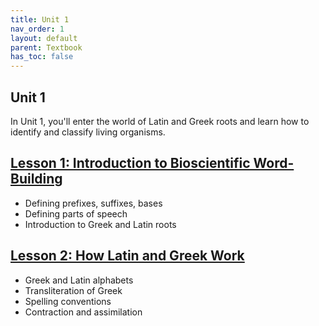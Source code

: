 ```yaml
---
title: Unit 1
nav_order: 1
layout: default
parent: Textbook
has_toc: false
---
```


## Unit 1

In Unit 1, you'll enter the world of Latin and Greek roots and learn how to identify and classify living organisms.

[Lesson 1: Introduction to Bioscientific Word-Building](./lesson1-intro/)
-

- Defining prefixes, suffixes, bases
- Defining parts of speech
- Introduction to Greek and Latin roots

[Lesson 2: How Latin and Greek Work](./lesson2-languages/)
- 

- Greek and Latin alphabets
- Transliteration of Greek
- Spelling conventions
- Contraction and assimilation

<!-- [Lesson 3: Building Vocabulary](./lesson3-general-terms/)
-

- Defining morphology
- Building words from Greek and Latin roots using the rules and concepts defined in Lessons 1 and 2
- Defining Greek and Latin endings
- How to form plurals

[Lesson 4: Taxonomy](./lesson4-taxonomy/)
-

- Introduction to biological classification system
- Rank-order naming
- Classification systems
    - Aristotelian system
    - Middle-Ages Islamic systems by al-Dinawari and al-Jahiz
    - Ray and Tournefort's plant systems
    - Linnaean system

[Lesson 5: Naming Conventions](./lesson5-naming/)
-

- Common Greek and Latin roots used in biological names, such as
    - Colors
    - Body parts
    - Shapes
    - Descriptors
- Latin names of animals
- Decolonizing names

[Project 1: Scientific Naming](./project1-naming/)
-

- Applying knowledge of Greek and Latin roots to interpreting scientific names -->
